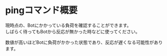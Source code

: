# pingコマンド概要
現時点の、Botにかかっている負荷を確認することができます。  
しばらく待ってもBotから反応が無かった時などに使ってください。  
  
数値が高いほどBotに負荷がかかった状態であり、反応が遅くなる可能性があります。  
